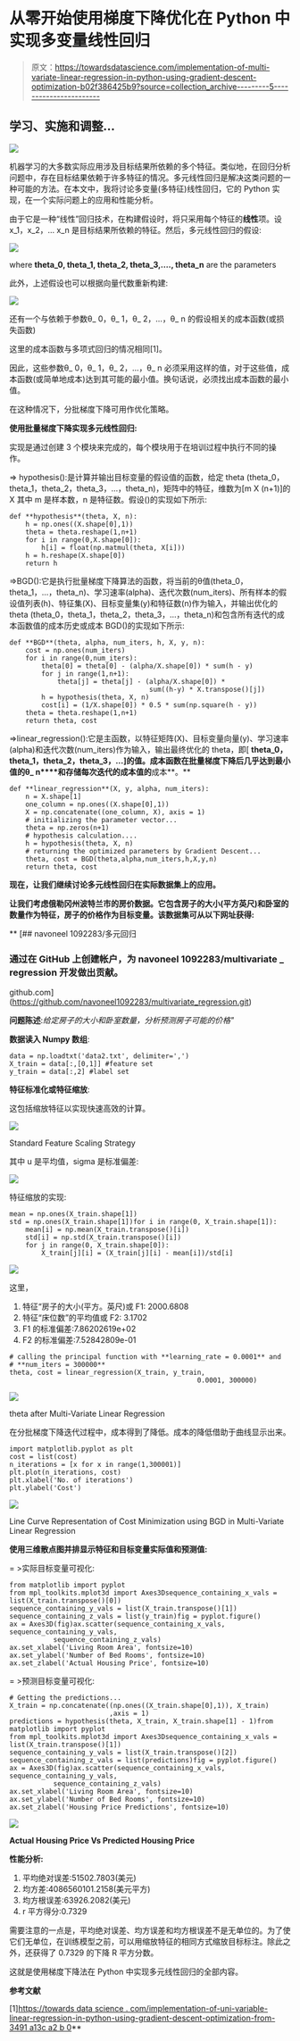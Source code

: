 # 从零开始使用梯度下降优化在 Python 中实现多变量线性回归

> 原文：<https://towardsdatascience.com/implementation-of-multi-variate-linear-regression-in-python-using-gradient-descent-optimization-b02f386425b9?source=collection_archive---------5----------------------->

## 学习、实施和调整…

![](img/ee64750c4671c38e41424aa54091cddb.png)

机器学习的大多数实际应用涉及目标结果所依赖的多个特征。类似地，在回归分析问题中，存在目标结果依赖于许多特征的情况。多元线性回归是解决这类问题的一种可能的方法。在本文中，我将讨论多变量(多特征)线性回归，它的 Python 实现，在一个实际问题上的应用和性能分析。

由于它是一种“线性”回归技术，在构建假设时，将只采用每个特征的**线性**项。设 x_1，x_2，… x_n 是目标结果所依赖的特征。然后，多元线性回归的假设:

![](img/b66d5e039a37cbaa0ff5d01900c4b6a8.png)

where **theta_0, theta_1, theta_2, theta_3,…., theta_n** are the parameters

此外，上述假设也可以根据向量代数重新构建:

![](img/c6729ed2ecf89a40006bc23fa3b67d92.png)

还有一个与依赖于参数θ_ 0，θ_ 1，θ_ 2，…，θ_ n 的假设相关的成本函数(或损失函数)

这里的成本函数与多项式回归的情况相同[1]。

因此，这些参数θ_ 0，θ_ 1，θ_ 2，…，θ_ n 必须采用这样的值，对于这些值，成本函数(或简单地成本)达到其可能的最小值。换句话说，必须找出成本函数的最小值。

在这种情况下，分批梯度下降可用作优化策略。

**使用批量梯度下降实现多元线性回归:**

实现是通过创建 3 个模块来完成的，每个模块用于在培训过程中执行不同的操作。

=> hypothesis():是计算并输出目标变量的假设值的函数，给定 theta (theta_0，theta_1，theta_2，theta_3，…，theta_n)，矩阵中的特征，维数为[m X (n+1)]的 X 其中 m 是样本数，n 是特征数。假设()的实现如下所示:

```
def **hypothesis**(theta, X, n):
    h = np.ones((X.shape[0],1))
    theta = theta.reshape(1,n+1)
    for i in range(0,X.shape[0]):
        h[i] = float(np.matmul(theta, X[i]))
    h = h.reshape(X.shape[0])
    return h
```

=>BGD():它是执行批量梯度下降算法的函数，将当前的θ值(theta_0，theta_1，…，theta_n)、学习速率(alpha)、迭代次数(num_iters)、所有样本的假设值列表(h)、特征集(X)、目标变量集(y)和特征数(n)作为输入，并输出优化的 theta (theta_0，theta_1，theta_2，theta_3，…，theta_n)和包含所有迭代的成本函数值的成本历史或成本 BGD()的实现如下所示:

```
def **BGD**(theta, alpha, num_iters, h, X, y, n):
    cost = np.ones(num_iters)
    for i in range(0,num_iters):
        theta[0] = theta[0] - (alpha/X.shape[0]) * sum(h - y)
        for j in range(1,n+1):
            theta[j] = theta[j] - (alpha/X.shape[0]) * 
                                   sum((h-y) * X.transpose()[j])
        h = hypothesis(theta, X, n)
        cost[i] = (1/X.shape[0]) * 0.5 * sum(np.square(h - y))
    theta = theta.reshape(1,n+1)
    return theta, cost
```

=>linear_regression():它是主函数，以特征矩阵(X)、目标变量向量(y)、学习速率(alpha)和迭代次数(num_iters)作为输入，输出最终优化的 theta，即[ **theta_0，theta_1，theta_2，theta_3，…]的值。成本函数在批量梯度下降后几乎达到最小值的θ_ n****和存储每次迭代的成本值的**成本**。**

```
def **linear_regression**(X, y, alpha, num_iters):
    n = X.shape[1]
    one_column = np.ones((X.shape[0],1))
    X = np.concatenate((one_column, X), axis = 1)
    # initializing the parameter vector...
    theta = np.zeros(n+1)
    # hypothesis calculation....
    h = hypothesis(theta, X, n)
    # returning the optimized parameters by Gradient Descent...
    theta, cost = BGD(theta,alpha,num_iters,h,X,y,n)
    return theta, cost
```

**现在，让我们继续讨论多元线性回归在实际数据集上的应用。**

**让我们考虑俄勒冈州波特兰市的房价数据。它包含房子的大小(平方英尺)和卧室的数量作为特征，房子的价格作为目标变量。该数据集可从以下网址获得:**

**[](https://github.com/navoneel1092283/multivariate_regression.git) [## navoneel 1092283/多元回归

### 通过在 GitHub 上创建帐户，为 navoneel 1092283/multivariate _ regression 开发做出贡献。

github.com](https://github.com/navoneel1092283/multivariate_regression.git) 

**问题陈述**:*给定房子的大小和卧室数量，分析预测房子可能的价格"*

**数据读入 Numpy 数组**:

```
data = np.loadtxt('data2.txt', delimiter=',')
X_train = data[:,[0,1]] #feature set
y_train = data[:,2] #label set
```

**特征标准化或特征缩放**:

这包括缩放特征以实现快速高效的计算。

![](img/e6e6a77ddd43662c2810c5b89cb8d4b7.png)

Standard Feature Scaling Strategy

其中 u 是平均值，sigma 是标准偏差:

![](img/30ac67150516a5bf32398d9bce30331e.png)

特征缩放的实现:

```
mean = np.ones(X_train.shape[1])
std = np.ones(X_train.shape[1])for i in range(0, X_train.shape[1]):
    mean[i] = np.mean(X_train.transpose()[i])
    std[i] = np.std(X_train.transpose()[i])
    for j in range(0, X_train.shape[0]):
        X_train[j][i] = (X_train[j][i] - mean[i])/std[i]
```

![](img/493d30ce168f75928c203bbb0085b2c2.png)

这里，

1.  特征“房子的大小(平方。英尺)或 F1: 2000.6808
2.  特征“床位数”的平均值或 F2: 3.1702
3.  F1 的标准偏差:7.86202619e+02
4.  F2 的标准偏差:7.52842809e-01

```
# calling the principal function with **learning_rate = 0.0001** and 
# **num_iters = 300000**
theta, cost = linear_regression(X_train, y_train,
                                               0.0001, 300000)
```

![](img/f4860cc8df4e628953ad77a1a387c075.png)

theta after Multi-Variate Linear Regression

在分批梯度下降迭代过程中，成本得到了降低。成本的降低借助于曲线显示出来。

```
import matplotlib.pyplot as plt
cost = list(cost)
n_iterations = [x for x in range(1,300001)]
plt.plot(n_iterations, cost)
plt.xlabel('No. of iterations')
plt.ylabel('Cost')
```

![](img/cf513066a98ea50b5f54032d41d0b10e.png)

Line Curve Representation of Cost Minimization using BGD in Multi-Variate Linear Regression

**使用三维散点图并排显示特征和目标变量实际值和预测值:**

= >实际目标变量可视化:

```
from matplotlib import pyplot
from mpl_toolkits.mplot3d import Axes3Dsequence_containing_x_vals = list(X_train.transpose()[0])
sequence_containing_y_vals = list(X_train.transpose()[1])
sequence_containing_z_vals = list(y_train)fig = pyplot.figure()
ax = Axes3D(fig)ax.scatter(sequence_containing_x_vals, sequence_containing_y_vals,
           sequence_containing_z_vals)
ax.set_xlabel('Living Room Area', fontsize=10)
ax.set_ylabel('Number of Bed Rooms', fontsize=10)
ax.set_zlabel('Actual Housing Price', fontsize=10)
```

= >预测目标变量可视化:

```
# Getting the predictions...
X_train = np.concatenate((np.ones((X_train.shape[0],1)), X_train)
                         ,axis = 1)
predictions = hypothesis(theta, X_train, X_train.shape[1] - 1)from matplotlib import pyplot
from mpl_toolkits.mplot3d import Axes3Dsequence_containing_x_vals = list(X_train.transpose()[1])
sequence_containing_y_vals = list(X_train.transpose()[2])
sequence_containing_z_vals = list(predictions)fig = pyplot.figure()
ax = Axes3D(fig)ax.scatter(sequence_containing_x_vals, sequence_containing_y_vals,
           sequence_containing_z_vals)
ax.set_xlabel('Living Room Area', fontsize=10)
ax.set_ylabel('Number of Bed Rooms', fontsize=10)
ax.set_zlabel('Housing Price Predictions', fontsize=10)
```

![](img/a0dd2ecdda17e29e96d79106f5b0ee0f.png)

**Actual Housing Price Vs Predicted Housing Price**

**性能分析:**

1.  平均绝对误差:51502.7803(美元)
2.  均方差:4086560101.2158(美元平方)
3.  均方根误差:63926.2082(美元)
4.  r 平方得分:0.7329

需要注意的一点是，平均绝对误差、均方误差和均方根误差不是无单位的。为了使它们无单位，在训练模型之前，可以用缩放特征的相同方式缩放目标标注。除此之外，还获得了 0.7329 的下降 R 平方分数。

这就是使用梯度下降法在 Python 中实现多元线性回归的全部内容。

**参考文献**

[1][https://towards data science . com/implementation-of-uni-variable-linear-regression-in-python-using-gradient-descent-optimization-from-3491 a13c a2 b 0](/implementation-of-uni-variate-linear-regression-in-python-using-gradient-descent-optimization-from-3491a13ca2b0)**